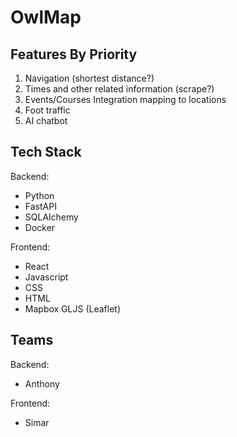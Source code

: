 # OwlMap

## Features By Priority

1. Navigation (shortest distance?)
2. Times and other related information (scrape?)
3. Events/Courses Integration mapping to locations
4. Foot traffic
5. AI chatbot

## Tech Stack

Backend:

- Python
- FastAPI
- SQLAlchemy
- Docker

Frontend:

- React
- Javascript
- CSS
- HTML
- Mapbox GLJS (Leaflet)

## Teams

Backend:

- Anthony

Frontend:

- Simar
